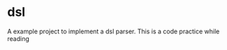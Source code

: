 # dsl
A example project to implement a dsl parser. This is a code practice while reading <Language Implementation Patterns: Create Your Own Domain-Specific and General Programming Languages>
